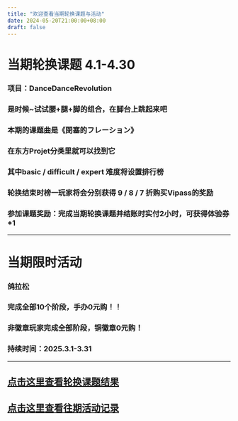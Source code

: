 ```yaml
---
title: "欢迎查看当期轮换课题与活动"
date: 2024-05-20T21:00:00+08:00
draft: false
---
```

# 当期轮换课题 4.1-4.30
### 项目：DanceDanceRevolution
### 是时候~试试腰+腿+脚的组合，在脚台上跳起来吧
### 本期的课题曲是《閉塞的フレーション》
### 在东方Projet分类里就可以找到它
### 其中basic / difficult / expert 难度将设置排行榜
### 轮换结束时榜一玩家将会分别获得 9 / 8 / 7 折购买Vipass的奖励
### 参加课题奖励：完成当期轮换课题并结账时实付2小时，可获得体验券*1
---
# 当期限时活动 
### **鸽拉松**
### 完成全部10个阶段，手办0元购！！
### 非徽章玩家完成全部阶段，铜徽章0元购！
### 持续时间：2025.3.1-3.31
---
## [点击这里查看轮换课题结果](https://gugufun.netlify.app/rotate_his)
## [点击这里查看往期活动记录](https://gugufun.netlify.app/event_his)